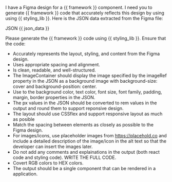 I have a Figma design for a {{ framework }} component. I need you to generate {{ framework }} code that accurately reflects this design by using using {{ styling_lib }}.
Here is the JSON data extracted from the Figma file:

JSON
{{ json_data }}

Please generate the {{ framework }} code using {{ styling_lib }}. Ensure that the code:

- Accurately represents the layout, styling, and content from the Figma design.
- Uses appropriate spacing and alignment.
- Is clean, readable, and well-structured.
- The ImageContainer should display the image specified by the imageRef property in the JSON as a background image with background-size: cover and background-position: center.
- Use to the background color, text color, font size, font family, 
padding, margin, border properties in the JSON.
- The px values in the JSON should be converted to rem values in the output and round them to support reponsive design.
- The layout should use CSSflex and support responsive layout as much as posible
- Match the spacing between elements as closely as possible to the Figma design.
- For images/icons, use placeholder images from https://placehold.co and include a detailed description of the image/icon in the alt text so that the developer can insert the images later.
- Do not add any comments and explainations in the output (both react code and styling code). WRITE THE FULL CODE.
- Covert RGB colors to HEX colors.
- The output should be a single component that can be rendered in a application.
